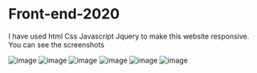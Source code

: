 # Front-end-2020
I have used html Css Javascript Jquery to make this website responsive.
You can see the screenshots

![image](https://user-images.githubusercontent.com/40683563/104117283-0adcf100-5346-11eb-9b0b-d8f0fb9dda31.png)
![image](https://user-images.githubusercontent.com/40683563/104117292-2647fc00-5346-11eb-9e04-9986340edbf9.png)
![image](https://user-images.githubusercontent.com/40683563/104117302-395acc00-5346-11eb-9b32-6e9872a44ec7.png)
![image](https://user-images.githubusercontent.com/40683563/104117307-437cca80-5346-11eb-8fee-4c51361ee38c.png)
![image](https://user-images.githubusercontent.com/40683563/104117309-4aa3d880-5346-11eb-8ea5-46a36235d26a.png)
![image](https://user-images.githubusercontent.com/40683563/104117312-50012300-5346-11eb-9f9b-bc87cba62924.png)
